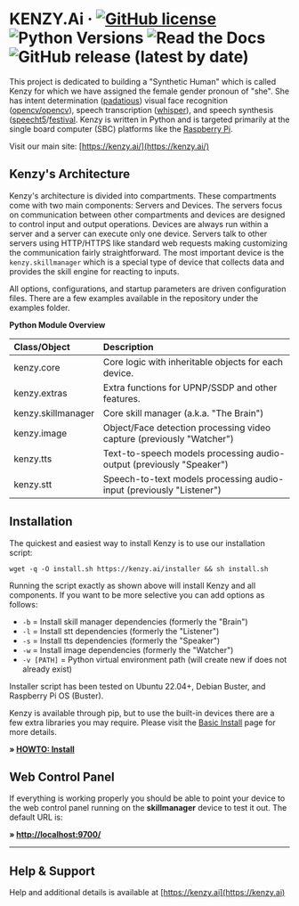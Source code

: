 # KENZY.Ai &middot; [![GitHub license](https://img.shields.io/github/license/lnxusr1/kenzy)](https://github.com/lnxusr1/kenzy/blob/master/LICENSE) ![Python Versions](https://img.shields.io/pypi/pyversions/yt2mp3.svg) ![Read the Docs](https://img.shields.io/readthedocs/kenzy) ![GitHub release (latest by date)](https://img.shields.io/github/v/release/lnxusr1/kenzy)

This project is dedicated to building a "Synthetic Human" which is called Kenzy for which we have assigned the female gender pronoun of "she". She has intent determination ([padatious](https://github.com/MycroftAI/padatious)) visual face recognition ([opencv/opencv](https://github.com/opencv/opencv)), speech transcription ([whisper](https://openai.com/research/whisper)), and speech synthesis ([speecht5](https://github.com/microsoft/SpeechT5)/[festival](http://www.cstr.ed.ac.uk/projects/festival/).  Kenzy is written in Python and is targeted primarily at the single board computer (SBC) platforms like the [Raspberry Pi](https://www.raspberrypi.org/).

Visit our main site: [https://kenzy.ai/](https://kenzy.ai/)

## Kenzy's Architecture

Kenzy's architecture is divided into compartments.  These compartments come with two main components:  Servers and Devices.  The servers focus on communication between other compartments and devices are designed to control input and output operations.  Devices are always run within a server and a server can execute only one device.  Servers talk to other servers using HTTP/HTTPS like standard web requests making customizing the communication fairly straightforward.  The most important device is the ```kenzy.skillmanager``` which is a special type of device that collects data and provides the skill engine for reacting to inputs.

All options, configurations, and startup parameters are driven configuration files.  There are a few examples available in the repository under the examples folder.

__Python Module Overview__

| Class/Object         | Description                                                           |
| :------------------- | :-------------------------------------------------------------------- |
| kenzy.core           | Core logic with inheritable objects for each device.                  |
| kenzy.extras         | Extra functions for UPNP/SSDP and other features.                     |
| kenzy.skillmanager   | Core skill manager (a.k.a. "The Brain")                               |
| kenzy.image          | Object/Face detection processing video capture (previously "Watcher") |
| kenzy.tts            | Text-to-speech models processing audio-output (previously "Speaker")  |
| kenzy.stt            | Speech-to-text models processing audio-input (previously "Listener")  |

## Installation

The quickest and easiest way to install Kenzy is to use our installation script:

```
wget -q -O install.sh https://kenzy.ai/installer && sh install.sh
```

Running the script exactly as shown above will install Kenzy and all components.  If you want to be more selective you can add options as follows:

* ```-b``` = Install skill manager dependencies (formerly the "Brain")
* ```-l``` = Install stt dependencies (formerly the "Listener")
* ```-s``` = Install tts dependencies (formerly the "Speaker")
* ```-w``` = Install image dependencies (formerly the "Watcher")
* ```-v [PATH]``` = Python virtual environment path (will create new if does not already exist)

Installer script has been tested on Ubuntu 22.04+, Debian Buster, and Raspberry Pi OS (Buster).

Kenzy is available through pip, but to use the built-in devices there are a few extra libraries you may require.  Please visit the [Basic Install](https://docs.kenzy.ai/en/latest/installation.basic/) page for more details.  

__&raquo; [HOWTO: Install](https://docs.kenzy.ai/en/latest/installation.basic/)__

## Web Control Panel

If everything is working properly you should be able to point your device to the web control panel running on the __skillmanager__ device to test it out.  The default URL is:

__&raquo; [http://localhost:9700/](http://localhost:9700/)__

-----

## Help &amp; Support
Help and additional details is available at [https://kenzy.ai](https://kenzy.ai)

